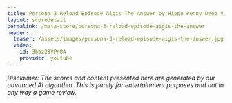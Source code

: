 ```yaml
---
title: Persona 3 Reload Episode Aigis The Answer by Hippo Penny Deep View!
layout: scoredetail
permalink: /meta-score/persona-3-reload-episode-aigis-the-answer
header:
  teaser: /assets/images/persona-3-reload-episode-aigis-the-answer.jpg
  video:
    id: 3bbz23VPnOA
    provider: youtube
---
```

*Disclaimer: The scores and content presented here are generated by our advanced AI algorithm. This is purely for entertainment purposes and not in any way a game review.*
